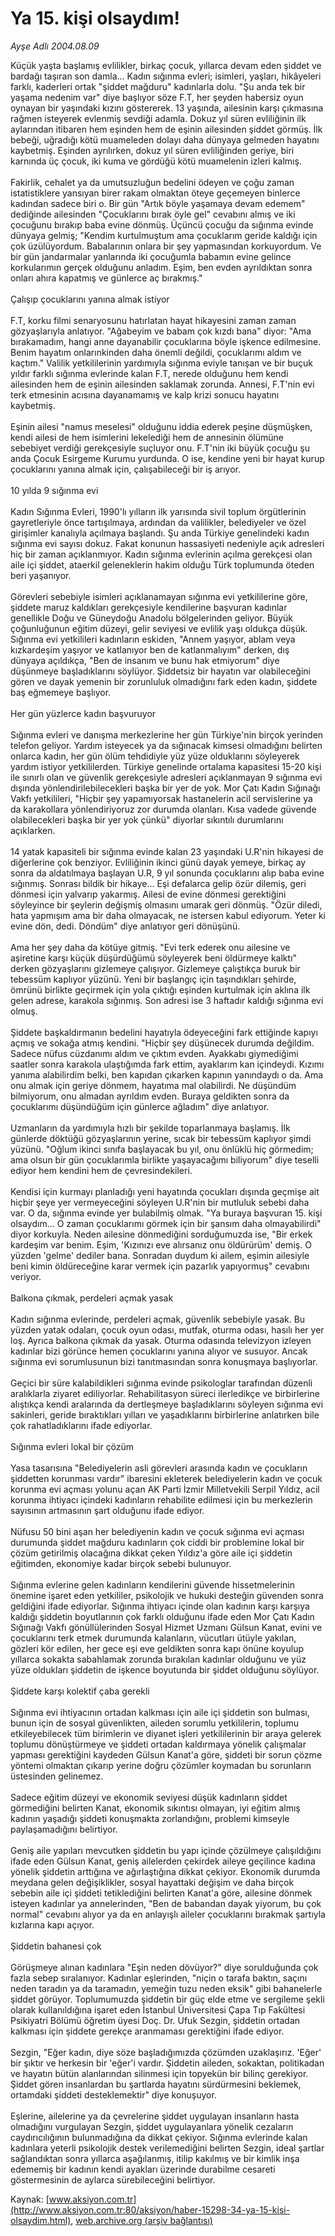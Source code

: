 # Ya 15. kişi olsaydım!

*Ayşe Adlı 2004.08.09*

<font class="agenda2NewsSpot">
 Küçük yaşta başlamış evlilikler, birkaç çocuk, yıllarca devam eden şiddet ve bardağı taşıran son damla... Kadın sığınma evleri; isimleri, yaşları, hikâyeleri farklı, kaderleri ortak "şiddet mağduru" kadınlarla dolu.
</font>
<font class="newsDetail">
 "Şu anda tek bir yaşama nedenim var" diye başlıyor söze F.T, her şeyden habersiz oyun oynayan bir yaşındaki kızını göstererek. 13 yaşında, ailesinin karşı çıkmasına rağmen isteyerek evlenmiş sevdiği adamla. Dokuz yıl süren evliliğinin ilk aylarından itibaren hem eşinden hem de eşinin ailesinden şiddet görmüş. İlk bebeği, uğradığı kötü muameleden dolayı daha dünyaya gelmeden hayatını kaybetmiş. Eşinden ayrılırken, dokuz yıl süren evliliğinden geriye, biri karnında üç çocuk, iki kuma ve gördüğü kötü muamelenin izleri kalmış.
 <br/>
 <br/>
 Fakirlik, cehalet ya da umutsuzluğun bedelini ödeyen ve çoğu zaman istatistiklere yansıyan birer rakam olmaktan öteye geçemeyen binlerce kadından sadece biri o. Bir gün "Artık böyle yaşamaya devam edemem" dediğinde ailesinden "Çocuklarını bırak öyle gel" cevabını almış ve iki çocuğunu bırakıp baba evine dönmüş. Üçüncü çocuğu da sığınma evinde dünyaya gelmiş; "Kendim kurtulmuştum ama çocuklarım geride kaldığı için çok üzülüyordum. Babalarının onlara bir şey yapmasından korkuyordum. Ve bir gün jandarmalar yanlarında iki çocuğumla babamın evine gelince korkularımın gerçek olduğunu anladım. Eşim, ben evden ayrıldıktan sonra onları ahıra kapatmış ve günlerce aç bırakmış."
 <br/>
 <br/>
 Çalışıp çocuklarını yanına almak istiyor
 <br/>
 <br/>
 F.T, korku filmi senaryosunu hatırlatan hayat hikayesini zaman zaman gözyaşlarıyla anlatıyor. "Ağabeyim ve babam çok kızdı bana" diyor: "Ama bırakamadım, hangi anne dayanabilir çocuklarına böyle işkence edilmesine. Benim hayatım onlarınkinden daha önemli değildi, çocuklarımı aldım ve kaçtım." Valilik yetkililerinin yardımıyla sığınma eviyle tanışan ve bir buçuk yıldır farklı sığınma evlerinde kalan F.T, nerede olduğunu hem kendi ailesinden hem de eşinin ailesinden saklamak zorunda. Annesi, F.T'nin evi terk etmesinin acısına dayanamamış ve kalp krizi sonucu hayatını kaybetmiş.
 <br/>
 <br/>
 Eşinin ailesi "namus meselesi" olduğunu iddia ederek peşine düşmüşken, kendi ailesi de hem isimlerini lekelediği hem de annesinin ölümüne sebebiyet verdiği gerekçesiyle suçluyor onu. F.T'nin iki büyük çocuğu şu anda Çocuk Esirgeme Kurumu yurdunda. O ise, kendine yeni bir hayat kurup çocuklarını yanına almak için, çalışabileceği bir iş arıyor.
 <br/>
 <br/>
 10 yılda 9 sığınma evi
 <br/>
 <br/>
 Kadın Sığınma Evleri, 1990'lı yılların ilk yarısında sivil toplum örgütlerinin gayretleriyle önce tartışılmaya, ardından da valilikler, belediyeler ve özel girişimler kanalıyla açılmaya başlandı. Şu anda Türkiye genelindeki kadın sığınma evi sayısı dokuz. Fakat konunun hassasiyeti nedeniyle açık adresleri hiç bir zaman açıklanmıyor. Kadın sığınma evlerinin açılma gerekçesi olan aile içi şiddet, ataerkil geleneklerin hakim olduğu Türk toplumunda öteden beri yaşanıyor.
 <br/>
 <br/>
 Görevleri sebebiyle isimleri açıklanamayan sığınma evi yetkililerine göre, şiddete maruz kaldıkları gerekçesiyle kendilerine başvuran kadınlar genellikle Doğu ve Güneydoğu Anadolu bölgelerinden geliyor. Büyük çoğunluğunun eğitim düzeyi, gelir seviyesi ve evlilik yaşı oldukça düşük. Sığınma evi yetkilileri kadınların eskiden, "Annem yaşıyor, ablam veya kızkardeşim yaşıyor ve katlanıyor ben de katlanmalıyım" derken, dış dünyaya açıldıkça, "Ben de insanım ve bunu hak etmiyorum" diye düşünmeye başladıklarını söylüyor. Şiddetsiz bir hayatın var olabileceğini gören ve dayak yemenin bir zorunluluk olmadığını fark eden kadın, şiddete baş eğmemeye başlıyor.
 <br/>
 <br/>
 Her gün yüzlerce kadın başvuruyor
 <br/>
 <br/>
 Sığınma evleri ve danışma merkezlerine her gün Türkiye'nin birçok yerinden telefon geliyor. Yardım isteyecek ya da sığınacak kimsesi olmadığını belirten onlarca kadın, her gün ölüm tehdidiyle yüz yüze olduklarını söyleyerek yardım istiyor yetkililerden. Türkiye genelinde ortalama kapasitesi 15-20 kişi ile sınırlı olan ve güvenlik gerekçesiyle adresleri açıklanmayan 9 sığınma evi dışında yönlendirilebilecekleri başka bir yer de yok. Mor Çatı Kadın Sığınağı Vakfı yetkilileri, "Hiçbir şey yapamıyorsak hastanelerin acil servislerine ya da karakollara yönlendiriyoruz zor durumda olanları. Kısa vadede güvende olabilecekleri başka bir yer yok çünkü" diyorlar sıkıntılı durumlarını açıklarken.
 <br/>
 <br/>
 14 yatak kapasiteli bir sığınma evinde kalan 23 yaşındaki U.R'nin hikayesi de diğerlerine çok benziyor. Evliliğinin ikinci günü dayak yemeye, birkaç ay sonra da aldatılmaya başlayan U.R, 9 yıl sonunda çocuklarını alıp baba evine sığınmış. Sonrası bildik bir hikaye... Eşi defalarca gelip özür dilemiş, geri dönmesi için yalvarıp yakarmış. Ailesi de evine dönmesi gerektiğini söyleyince bir şeylerin değişmiş olmasını umarak geri dönmüş. "Özür diledi, hata yapmışım ama bir daha olmayacak, ne istersen kabul ediyorum. Yeter ki evine dön, dedi. Döndüm" diye anlatıyor geri dönüşünü.
 <br/>
 <br/>
 Ama her şey daha da kötüye gitmiş. "Evi terk ederek onu ailesine ve aşiretine karşı küçük düşürdüğümü söyleyerek beni öldürmeye kalktı" derken gözyaşlarını gizlemeye çalışıyor. Gizlemeye çalıştıkça buruk bir tebessüm kaplıyor yüzünü. Yeni bir başlangıç için taşındıkları şehirde, ömrünü birlikte geçirmek için yola çıktığı eşinden kurtulmak için aklına ilk gelen adrese, karakola sığınmış. Son adresi ise 3 haftadır kaldığı sığınma evi olmuş.
 <br/>
 <br/>
 Şiddete başkaldırmanın bedelini hayatıyla ödeyeceğini fark ettiğinde kapıyı açmış ve sokağa atmış kendini. "Hiçbir şey düşünecek durumda değildim. Sadece nüfus cüzdanımı aldım ve çıktım evden. Ayakkabı giymediğimi saatler sonra karakola ulaştığımda fark ettim, ayaklarım kan içindeydi. Kızımı yanıma alabilirdim belki, ben kapıdan çıkarken kapının yanındaydı o da. Ama onu almak için geriye dönmem, hayatıma mal olabilirdi. Ne düşündüm bilmiyorum, onu almadan ayrıldım evden. Buraya geldikten sonra da çocuklarımı düşündüğüm için günlerce ağladım" diye anlatıyor.
 <br/>
 <br/>
 Uzmanların da yardımıyla hızlı bir şekilde toparlanmaya başlamış. İlk günlerde döktüğü gözyaşlarının yerine, sıcak bir tebessüm kaplıyor şimdi yüzünü. "Oğlum ikinci sınıfa başlayacak bu yıl, onu önlüklü hiç görmedim; ama olsun bir gün çocuklarımla birlikte yaşayacağımı biliyorum" diye teselli ediyor hem kendini hem de çevresindekileri.
 <br/>
 <br/>
 Kendisi için kurmayı planladığı yeni hayatında çocukları dışında geçmişe ait hiçbir şeye yer vermeyeceğini söyleyen U.R'nin bir mutluluk sebebi daha var. O da, sığınma evinde yer bulabilmiş olmak. "Ya buraya başvuran 15. kişi olsaydım... O zaman çocuklarımı görmek için bir şansım daha olmayabilirdi" diyor korkuyla. Neden ailesine dönmediğini sorduğumuzda ise, "Bir erkek kardeşim var benim. Eşim, 'Kızınızı eve alırsanız onu öldürürüm' demiş. O yüzden 'gelme' dediler bana. Sonradan duydum ki ailem, eşimin ailesiyle beni kimin öldüreceğine karar vermek için pazarlık yapıyormuş" cevabını veriyor.
 <br/>
 <br/>
 Balkona çıkmak, perdeleri açmak yasak
 <br/>
 <br/>
 Kadın sığınma evlerinde, perdeleri açmak, güvenlik sebebiyle yasak. Bu yüzden yatak odaları, çocuk oyun odası, mutfak, oturma odası, hasılı her yer loş. Ayrıca balkona çıkmak da yasak. Oturma odasında televizyon izleyen kadınlar bizi görünce hemen çocuklarını yanına alıyor ve susuyor. Ancak sığınma evi sorumlusunun bizi tanıtmasından sonra konuşmaya başlıyorlar.
 <br/>
 <br/>
 Geçici bir süre kalabildikleri sığınma evinde psikologlar tarafından düzenli aralıklarla ziyaret ediliyorlar. Rehabilitasyon süreci ilerledikçe ve birbirlerine alıştıkça kendi aralarında da dertleşmeye başladıklarını söyleyen sığınma evi sakinleri, geride bıraktıkları yılları ve yaşadıklarını birbirlerine anlatırken bile çok rahatladıklarını ifade ediyorlar.
 <br/>
 <br/>
 Sığınma evleri lokal bir çözüm
 <br/>
 <br/>
 Yasa tasarısına "Belediyelerin asli görevleri arasında kadın ve çocukların şiddetten korunması vardır" ibaresini ekleterek belediyelerin kadın ve çocuk korunma evi açması yolunu açan AK Parti İzmir Milletvekili Serpil Yıldız, acil korunma ihtiyacı içindeki kadınların rehabilite edilmesi için bu merkezlerin sayısının artmasının şart olduğunu ifade ediyor.
 <br/>
 <br/>
 Nüfusu 50 bini aşan her belediyenin kadın ve çocuk sığınma evi açması durumunda şiddet mağduru kadınların çok ciddi bir problemine lokal bir çözüm getirilmiş olacağına dikkat çeken Yıldız'a göre aile içi şiddetin eğitimden, ekonomiye kadar birçok sebebi bulunuyor.
 <br/>
 <br/>
 Sığınma evlerine gelen kadınların kendilerini güvende hissetmelerinin önemine işaret eden yetkililer, psikolojik ve hukuki desteğin güvenden sonra geldiğini ifade ediyorlar. Sığınma ihtiyacı içinde olan kadının karşı karşıya kaldığı şiddetin boyutlarının çok farklı olduğunu ifade eden Mor Çatı Kadın Sığınağı Vakfı gönüllülerinden Sosyal Hizmet Uzmanı Gülsun Kanat, evini ve çocuklarını terk etmek durumunda kalanların, vücutları ütüyle yakılan, gözleri kör edilen, her gece eşi eve geldikten sonra kapı önüne koyulup yıllarca sokakta sabahlamak zorunda bırakılan kadınlar olduğunu ve yüz yüze oldukları şiddetin de işkence boyutunda bir şiddet olduğunu söylüyor.
 <br/>
 <br/>
 Şiddete karşı kolektif çaba gerekli
 <br/>
 <br/>
 Sığınma evi ihtiyacının ortadan kalkması için aile içi şiddetin son bulması, bunun için de sosyal güvenlikten, aileden sorumlu yetkililerin, toplumu etkileyebilecek tüm birimlerin ve diyanet işleri yetkililerinin bir araya gelerek toplumu dönüştürmeye ve şiddeti ortadan kaldırmaya yönelik çalışmalar yapması gerektiğini kaydeden Gülsun Kanat'a göre, şiddeti bir sorun çözme yöntemi olmaktan çıkarıp yerine doğru çözümler koymadan bu sorunların üstesinden gelinemez.
 <br/>
 <br/>
 Sadece eğitim düzeyi ve ekonomik seviyesi düşük kadınların şiddet görmediğini belirten Kanat, ekonomik sıkıntısı olmayan, iyi eğitim almış kadının yaşadığı şiddeti konuşmakta zorlandığını, problemi kimseyle paylaşamadığını belirtiyor.
 <br/>
 <br/>
 Geniş aile yapıları mevcutken şiddetin bu yapı içinde çözülmeye çalışıldığını ifade eden Gülsun Kanat, geniş ailelerden çekirdek aileye geçilince kadına yönelik şiddetin arttığına ve ağırlaştığına dikkat çekiyor. Ekonomik durumda meydana gelen değişiklikler, sosyal hayattaki değişim ve daha birçok sebebin aile içi şiddeti tetiklediğini belirten Kanat'a göre, ailesine dönmek isteyen kadınlar ya annelerinden, "Ben de babandan dayak yiyorum, bu çok normal" cevabını alıyor ya da en anlayışlı aileler çocuklarını bırakmak şartıyla kızlarına kapı açıyor.
 <br/>
 <br/>
 Şiddetin bahanesi çok
 <br/>
 <br/>
 Görüşmeye alınan kadınlara "Eşin neden dövüyor?" diye sorulduğunda çok fazla sebep sıralanıyor. Kadınlar eşlerinden, "niçin o tarafa baktın, saçını neden taradın ya da taramadın, yemeğin tuzu neden eksik" gibi bahanelerle şiddet görüyor. Toplumumuzda şiddetin bir güç elde etme ve sergileme şekli olarak kullanıldığına işaret eden İstanbul Üniversitesi Çapa Tıp Fakültesi Psikiyatri Bölümü öğretim üyesi Doç. Dr. Ufuk Sezgin, şiddetin ortadan kalkması için şiddete gerekçe aranmaması gerektiğini ifade ediyor.
 <br/>
 <br/>
 Sezgin, "Eğer kadın, diye söze başladığımızda çözümden uzaklaşırız. 'Eğer' bir şıktır ve herkesin bir 'eğer'i vardır. Şiddetin aileden, sokaktan, politikadan ve hayatın bütün alanlarından silinmesi için topyekün bir bilinç gerekiyor. Şiddet gören insanlardan bu şartlarda hayatını sürdürmesini beklemek, ortamdaki şiddeti desteklemektir" diye konuşuyor.
 <br/>
 <br/>
 Eşlerine, ailelerine ya da çevrelerine şiddet uygulayan insanların hasta olmadığını vurgulayan Sezgin, şiddet uygulayanlara yönelik cezaların caydırıcılığının bulunmadığına da dikkat çekiyor. Sığınma evlerinde kalan kadınlara yeterli psikolojik destek verilemediğini belirten Sezgin, ideal şartlar sağlandıktan sonra yıllarca aşağılanmış, itilip kakılmış ve bir kimlik inşa edememiş bir kadının kendi ayakları üzerinde durabilme cesareti göstermesinin de aylarca sürebileceğini belirtiyor.
 <br/>
</font>

Kaynak: [www.aksiyon.com.tr](http://www.aksiyon.com.tr:80/aksiyon/haber-15298-34-ya-15-kisi-olsaydim.html), [web.archive.org (arşiv bağlantısı)](http://web.archive.org/web/20100815084056/http://www.aksiyon.com.tr:80/aksiyon/haber-15298-34-ya-15-kisi-olsaydim.html)
